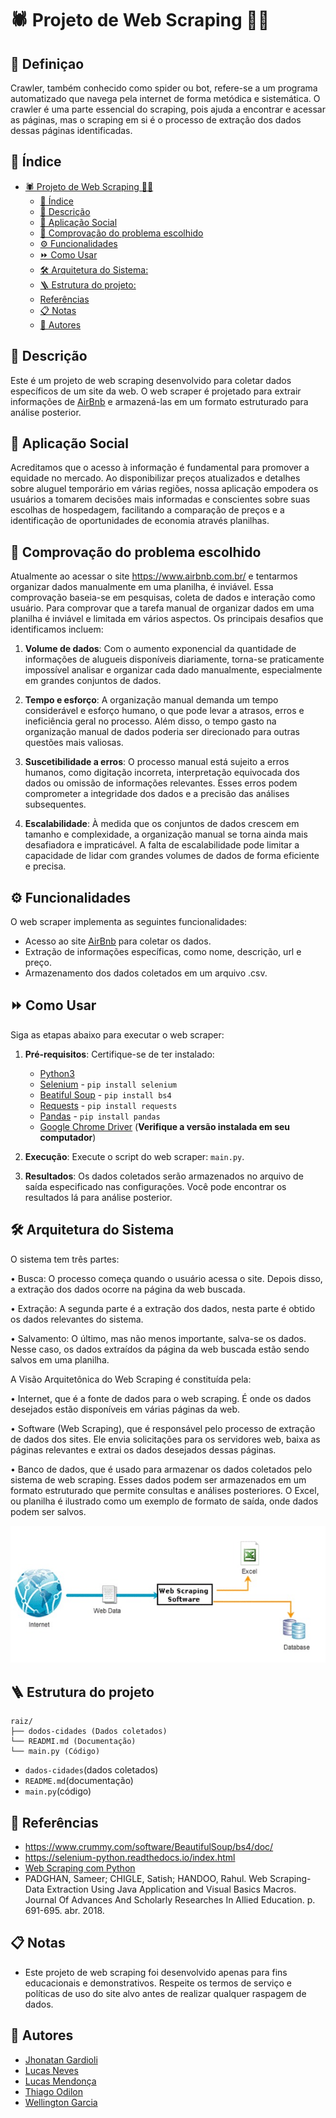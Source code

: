 # 🕷 Projeto de Web Scraping 👨‍💻

## 📍 Definiçao
Crawler, também conhecido como spider ou bot, refere-se a um programa automatizado que navega pela internet de forma metódica e sistemática.
O crawler é uma parte essencial do scraping, pois ajuda a encontrar e acessar as páginas, mas o scraping em si é o processo de extração dos dados dessas páginas identificadas.


## 📝 Índice
- [🕷 Projeto de Web Scraping 👨‍💻](#-projeto-de-web-scraping-)
  - [📝 Índice](#-índice)
  - [🔎 Descrição](#-descrição)
  - [🎯 Aplicação Social](#-aplicação-social)
  - [📌 Comprovação do problema escolhido](#-comprovação-do-problema-escolhido)
  - [⚙ Funcionalidades](#-funcionalidades)
  - [⏩ Como Usar](#-como-usar)
  - [🛠 Arquitetura do Sistema:](#-arquitetura-do-sistema)
  - [🪜 Estrutura do projeto:](#-estrutura-do-projeto)
  - [Referências](#referências)
  - [📋 Notas](#-notas)
  - [💼 Autores](#-autores)


## 🔎 Descrição

Este é um projeto de web scraping desenvolvido para coletar dados específicos de um site da web. O web scraper é projetado para extrair informações de [AirBnb](https://www.airbnb.com.br/) e armazená-las em um formato estruturado para análise posterior.


## 🎯 Aplicação Social

Acreditamos que o acesso à informação é fundamental para promover a equidade no mercado. Ao disponibilizar preços atualizados e detalhes sobre aluguel temporário em várias regiões, nossa aplicação empodera os usuários a tomarem decisões mais informadas e conscientes sobre suas escolhas de hospedagem, facilitando a comparação de preços e a identificação de oportunidades de economia através planilhas.


## 📌 Comprovação do problema escolhido

Atualmente ao acessar o site https://www.airbnb.com.br/ e tentarmos organizar dados manualmente em uma planilha, é inviável. Essa comprovação baseia-se em pesquisas, coleta de dados e interação como usuário. Para comprovar que a tarefa manual de organizar dados em uma planilha é inviável e limitada em vários aspectos. Os principais desafios que identificamos incluem:

1. **Volume de dados**: Com o aumento exponencial da quantidade de informações de alugueis disponíveis diariamente, torna-se praticamente impossível analisar e organizar cada dado manualmente, especialmente em grandes conjuntos de dados.

2. **Tempo e esforço**: A organização manual demanda um tempo considerável e esforço humano, o que pode levar a atrasos, erros e ineficiência geral no processo. Além disso, o tempo gasto na organização manual de dados poderia ser direcionado para outras questões mais valiosas.

3. **Suscetibilidade a erros**: O processo manual está sujeito a erros humanos, como digitação incorreta, interpretação equivocada dos dados ou omissão de informações relevantes. Esses erros podem comprometer a integridade dos dados e a precisão das análises subsequentes.

4. **Escalabilidade**: À medida que os conjuntos de dados crescem em tamanho e complexidade, a organização manual se torna ainda mais desafiadora e impraticável. A falta de escalabilidade pode limitar a capacidade de lidar com grandes volumes de dados de forma eficiente e precisa.


## ⚙ Funcionalidades

O web scraper implementa as seguintes funcionalidades:

- Acesso ao site [AirBnb](https://www.airbnb.com.br/) para coletar os dados.
- Extração de informações específicas, como nome, descrição, url e preço.
- Armazenamento dos dados coletados em um arquivo .csv.


## ⏩ Como Usar

Siga as etapas abaixo para executar o web scraper:

1. **Pré-requisitos**: Certifique-se de ter instalado:
    - [Python3](https://www.python.org/downloads/)
    - [Selenium](https://selenium-python.readthedocs.io/installation.html) - `pip install selenium`
    - [Beatiful Soup](https://www.crummy.com/software/BeautifulSoup/bs4/download/) - `pip install bs4`
    - [Requests](https://pypi.org/project/requests/#files) - `pip install requests`
    - [Pandas](https://pandas.pydata.org/docs/getting_started/install.html) - `pip install pandas`
    - [Google Chrome Driver](https://sites.google.com/chromium.org/driver/downloads) (**Verifique a versão instalada em seu computador**)

2. **Execução**: Execute o script do web scraper: `main.py`.

3. **Resultados**: Os dados coletados serão armazenados no arquivo de saída especificado nas configurações. Você pode encontrar os resultados lá para análise posterior.


## 🛠 Arquitetura do Sistema

O sistema tem três partes: 

•	Busca: O processo começa quando o usuário acessa o site. Depois disso, a extração dos dados ocorre na página da web buscada.

•	Extração: A segunda parte é a extração dos dados, nesta parte é obtido os dados relevantes do sistema.

•	Salvamento: O último, mas não menos importante, salva-se os dados. Nesse caso, os dados extraídos da página da web buscada estão sendo salvos em uma planilha.



A Visão Arquitetônica do Web Scraping é constituída pela: 

•	Internet, que é a fonte de dados para o web scraping. É onde os dados desejados estão disponíveis em várias páginas da web.

•	Software (Web Scraping), que é responsável pelo processo de extração de dados dos sites. Ele envia solicitações para os servidores web, baixa as páginas relevantes e extrai os dados desejados dessas páginas.

•	Banco de dados, que é usado para armazenar os dados coletados pelo sistema de web scraping. Esses dados podem ser armazenados em um formato estruturado que permite consultas e análises posteriores. O Excel, ou planilha é ilustrado como um exemplo de formato de saída, onde dados podem ser salvos.

![Arquitetura](arquitetura.png)


## 🪜 Estrutura do projeto
```
raiz/
├── dodos-cidades (Dados coletados)
└── READMI.md (Documentação)
└── main.py (Código)
```
- `dados-cidades`(dados coletados)
- `README.md`(documentação)
- `main.py`(código)


## 🔗 Referências
- https://www.crummy.com/software/BeautifulSoup/bs4/doc/
- https://selenium-python.readthedocs.io/index.html
- [Web Scraping com Python](https://www.youtube.com/watch?v=JCAXHSKZTkc&list=PLg3ZPsW_sghSkRacynznQeEs-vminyTQk&index=8)
- PADGHAN, Sameer; CHIGLE, Satish; HANDOO, Rahul. Web Scraping-Data Extraction Using Java Application and Visual Basics Macros. Journal Of Advances And Scholarly Researches In Allied Education. p. 691-695. abr. 2018.


## 📋 Notas

- Este projeto de web scraping foi desenvolvido apenas para fins educacionais e demonstrativos. Respeite os termos de serviço e políticas de uso do site alvo antes de realizar qualquer raspagem de dados.


## 💼 Autores
- [Jhonatan Gardioli](https://github.com/Jhowg14)
- [Lucas Neves](https://github.com/lucasnves)
- [Lucas Mendonça](https://github.com/Lucasgmendonca)
- [Thiago Odilon](https://github.com/teagoodilon)
- [Wellington Garcia](https://github.com/WellingtonGarcia10)
